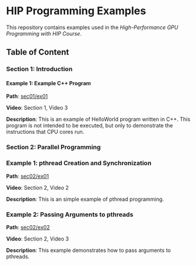 # HIP Programming Examples

This repository contains examples used in the *High-Performance GPU Programming with HIP Course*.

## Table of Content


### Section 1: Introduction

#### Example 1: Example C++ Program

**Path**: [sec01/ex01](sec01/ex01)

**Video**: Section 1, Video 3

**Description**: This is an example of HelloWorld program written in C++. This program is not intended to be executed, but only to demonstrate the instructions that CPU cores run. 

### Section 2: Parallel Programming

### Example 1: pthread Creation and Synchronization

**Path**: [sec02/ex01](sec02/ex01)

**Video**: Section 2, Video 2

**Description**: This is an simple example of pthread programming.

### Example 2: Passing Arguments to pthreads

**Path**: [sec02/ex02](sec02/ex02)

**Video**: Section 2, Video 3

**Description**: This example demonstrates how to pass arguments to pthreads.


